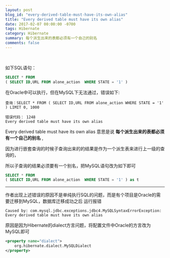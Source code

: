 ```yaml
---
layout: post
blog_id: "every-derived-table-must-have-its-own-alias"
title: "Every derived table must have its own alias"
date: 2017-02-07 00:00:00 -0700
tags: Hibernate
category: Hibernate
summary: 每个派生出来的表都必须有一个自己的别名
comments: false
---
```

<br>

如下SQL语句：

```sql
SELECT * FROM 
( SELECT ID,URL FROM alone_action  WHERE STATE = '1' ) 
```

在Oracle中可以执行，但在MySQL下无法通过，错误如下:

```bath
查询：SELECT * FROM ( SELECT ID,URL FROM alone_action WHERE STATE = '1' ) LIMIT 0, 1000

错误代码： 1248
Every derived table must have its own alias
```

Every derived table must have its own alias 意思是说 **每个派生出来的表都必须有一个自己的别名** ,

因为进行嵌套查询的时候子查询出来的的结果是作为一个派生表来进行上一级的查询的，

所以子查询的结果必须要有一个别名，把MySQL语句改为如下即可

```sql
SELECT * FROM 
( SELECT ID,URL FROM alone_action  WHERE STATE = '1' ) as t
```

- - -

作者出现上述错误的原因不是单纯执行SQL的问题，而是有个项目是Oracle的需要迁移到MySQL，数据库迁移成功之后 运行报错

```bath
Caused by: com.mysql.jdbc.exceptions.jdbc4.MySQLSyntaxErrorException: Every derived table must have its own alias
```

原因是因为Hibernate的dialect方言问题，将配置文件中Oracle的方言改为MySQL即可

```xml
<property name="dialect">
	org.hibernate.dialect.MySQLDialect
</property>
```

<br>



